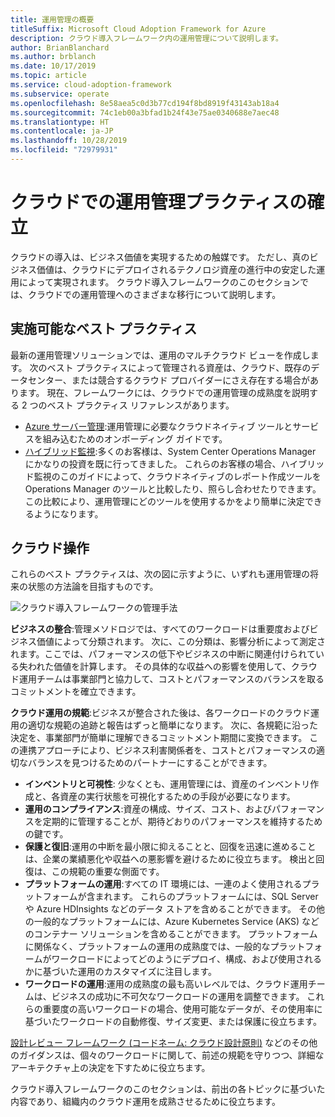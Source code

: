 ```yaml
---
title: 運用管理の概要
titleSuffix: Microsoft Cloud Adoption Framework for Azure
description: クラウド導入フレームワーク内の運用管理について説明します。
author: BrianBlanchard
ms.author: brblanch
ms.date: 10/17/2019
ms.topic: article
ms.service: cloud-adoption-framework
ms.subservice: operate
ms.openlocfilehash: 8e58aea5c0d3b77cd194f8bd8919f43143ab18a4
ms.sourcegitcommit: 74c1eb00a3bfad1b24f43e75ae0340688e7aec48
ms.translationtype: HT
ms.contentlocale: ja-JP
ms.lasthandoff: 10/28/2019
ms.locfileid: "72979931"
---
```

# <a name="establish-operational-management-practices-in-the-cloud"></a>クラウドでの運用管理プラクティスの確立

クラウドの導入は、ビジネス価値を実現するための触媒です。 ただし、真のビジネス価値は、クラウドにデプロイされるテクノロジ資産の進行中の安定した運用によって実現されます。 クラウド導入フレームワークのこのセクションでは、クラウドでの運用管理へのさまざまな移行について説明します。

## <a name="actionable-best-practices"></a>実施可能なベスト プラクティス

最新の運用管理ソリューションでは、運用のマルチクラウド ビューを作成します。 次のベスト プラクティスによって管理される資産は、クラウド、既存のデータセンター、または競合するクラウド プロバイダーにさえ存在する場合があります。 現在、フレームワークには、クラウドでの運用管理の成熟度を説明する 2 つのベスト プラクティス リファレンスがあります。

- [Azure サーバー管理](./azure-server-management/index.md):運用管理に必要なクラウドネイティブ ツールとサービスを組み込むためのオンボーディング ガイドです。
- [ハイブリッド監視](./monitor/index.md):多くのお客様は、System Center Operations Manager にかなりの投資を既に行ってきました。 これらのお客様の場合、ハイブリッド監視のこのガイドによって、クラウドネイティブのレポート作成ツールを Operations Manager のツールと比較したり、照らし合わせたりできます。 この比較により、運用管理にどのツールを使用するかをより簡単に決定できるようになります。

## <a name="cloud-operations"></a>クラウド操作

これらのベスト プラクティスは、次の図に示すように、いずれも運用管理の将来の状態の方法論を目指すものです。

![クラウド導入フレームワークの管理手法](../_images/manage/caf-manage.png)

**ビジネスの整合**:管理メソドロジでは、すべてのワークロードは重要度およびビジネス価値によって分類されます。 次に、この分類は、影響分析によって測定されます。ここでは、パフォーマンスの低下やビジネスの中断に関連付けられている失われた価値を計算します。 その具体的な収益への影響を使用して、クラウド運用チームは事業部門と協力して、コストとパフォーマンスのバランスを取るコミットメントを確立できます。

**クラウド運用の規範**:ビジネスが整合された後は、各ワークロードのクラウド運用の適切な規範の追跡と報告はずっと簡単になります。 次に、各規範に沿った決定を、事業部門が簡単に理解できるコミットメント期間に変換できます。 この連携アプローチにより、ビジネス利害関係者を、コストとパフォーマンスの適切なバランスを見つけるためのパートナーにすることができます。

- **インベントリと可視性**: 少なくとも、運用管理には、資産のインベントリ作成と、各資産の実行状態を可視化するための手段が必要になります。
- **運用のコンプライアンス**:資産の構成、サイズ、コスト、およびパフォーマンスを定期的に管理することが、期待どおりのパフォーマンスを維持するための鍵です。
- **保護と復旧**:運用の中断を最小限に抑えることと、回復を迅速に進めることは、企業の業績悪化や収益への悪影響を避けるために役立ちます。 検出と回復は、この規範の重要な側面です。
- **プラットフォームの運用**:すべての IT 環境には、一連のよく使用されるプラットフォームが含まれます。 これらのプラットフォームには、SQL Server や Azure HDInsights などのデータ ストアを含めることができます。 その他の一般的なプラットフォームには、Azure Kubernetes Service (AKS) などのコンテナー ソリューションを含めることができます。 プラットフォームに関係なく、プラットフォームの運用の成熟度では、一般的なプラットフォームがワークロードによってどのようにデプロイ、構成、および使用されるかに基づいた運用のカスタマイズに注目します。
- **ワークロードの運用**:運用の成熟度の最も高いレベルでは、クラウド運用チームは、ビジネスの成功に不可欠なワークロードの運用を調整できます。 これらの重要度の高いワークロードの場合、使用可能なデータが、その使用率に基づいたワークロードの自動修復、サイズ変更、または保護に役立ちます。

[設計レビュー フレームワーク (コードネーム: クラウド設計原則)](https://docs.microsoft.com/azure/architecture/reliability) などのその他のガイダンスは、個々のワークロードに関して、前述の規範を守りつつ、詳細なアーキテクチャ上の決定を下すために役立ちます。

クラウド導入フレームワークのこのセクションは、前出の各トピックに基づいた内容であり、組織内のクラウド運用を成熟させるために役立ちます。
